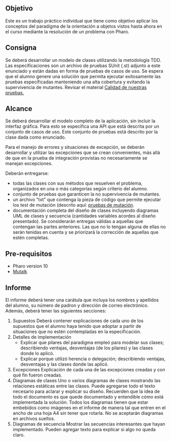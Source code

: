 ## Objetivo
Este es un trabajo práctico individual que tiene como objetivo aplicar los conceptos del paradigma de la orientación a objetos vistos hasta ahora en el curso mediante la resolución de un problema con Pharo.

## Consigna
Se deberá desarrollar un modelo de clases utilizando la metodología TDD. Las especificaciones son un 
archivo de pruebas SUnit (.st) adjunto a este enunciado y están dadas en forma de pruebas de casos de uso.
Se espera que el alumno genere una solución que permita ejecutar exitosamente las pruebas especificadas manteniendo 
una alta cobertura y evitando la supervivencia de mutantes. Revisar el material [Calidad de nuestras pruebas.](https://github.com/fiuba/algo3_test_quality)

## Alcance
Se deberá desarrollar el modelo completo de la aplicación, sin incluir la interfaz gráfica. Para esto se especifica una API que está descrita por un conjunto de casos de uso. Este conjunto de pruebas está descrito por la clase dada como enunciado.

Para el manejo de errores y situaciones de excepción, se deberán desarrollar y utilizar las excepciones que se crean convenientes, más allá de que en la prueba de integración provistas no necesariamente se manejan excepciones.

Deberán entregarse:

- todas las clases con sus métodos que resuelven el problema, organizados en una o más categorías según criterio del alumno.
- conjunto de pruebas que garanticen la no supervivencia de mutantes.
- un archivo "txt" que contenga la pieza de código que permite ejecutar los test de mutación (descrito aquí: [pruebas de mutación](https://github.com/fiuba/algo3_test_quality#pruebas-de-mutaci%C3%B3n).
- documentación completa del diseño de clases incluyendo diagramas UML de clases y secuencia (cantidades variables acordes al diseño presentado).
Se considerarán entregas válidas a aquellas que contengan las partes anteriores. Las que no lo tengan alguna de ellas no serán tenidas en cuenta y se priorizará la corrección de aquellas que estén completas.

## Pre-requisitos

- Pharo version 10
- [Mutalk](https://github.com/pharo-contributions/mutalk)

## Informe
El informe deberá tener una carátula que incluya los nombres y apellidos del alumno, su número de padron y dirección de correo electrónico. Además, deberá tener las siguientes secciones:

1. Supuestos
Deberá contener explicaciones de cada uno de los supuestos que el alumno haya tenido que adoptar a partir de situaciones que no estén contempladas en la especificación.
2. Detalles de implementación
   - Explicar que pilares del paradigma empleó para modelar sus clases; describiendo ventajas, desventajas (de los pilares) y las clases donde lo aplicó.
   - Explicar porque utilizó herencia o delegación; describiendo ventajas, desventajas y las clases donde las aplicó.
3. Excepciones
Explicación de cada una de las excepciones creadas y con qué fin fueron creadas.
4. Diagramas de clases
Uno o varios diagramas de clases mostrando las relaciones estáticas entre las clases.  Puede agregarse todo el texto necesario para aclarar y explicar su diseño. Recuerden que la idea de todo el documento es que quede documentado y entendible cómo está implementada la solución. Todos los diagramas tienen que estar embebidos como imágenes en el informe de manera tal que entren en el ancho de una hoja A4 sin tener que rotarla. No se aceptarán diagramas en archivos sueltos.
5. Diagramas de secuencia
Mostrar las secuencias interesantes que hayan implementado. Pueden agregar texto para explicar si algo no queda claro.
